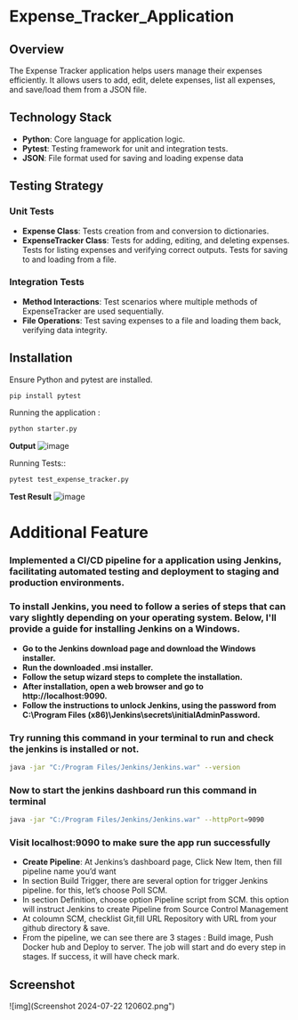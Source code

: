 # Expense_Tracker_Application
## Overview
The Expense Tracker application helps users manage their expenses efficiently. It allows users to add, edit, delete expenses, list all expenses, and save/load them from a JSON file.

## Technology Stack

- **Python**: Core language for application logic.
- **Pytest**: Testing framework for unit and integration tests.
- **JSON**: File format used for saving and loading expense data

## Testing Strategy
### Unit Tests
- **Expense Class**: Tests creation from and conversion to dictionaries.
- **ExpenseTracker Class**:
Tests for adding, editing, and deleting expenses.
Tests for listing expenses and verifying correct outputs.
Tests for saving to and loading from a file.
### Integration Tests
- **Method Interactions**: Test scenarios where multiple methods of ExpenseTracker are used sequentially.
- **File Operations**: Test saving expenses to a file and loading them back, verifying data integrity.
## Installation
Ensure Python and pytest are installed.
```sh
pip install pytest
```
Running the application :

```sh
python starter.py
```
**Output**
![image](https://github.com/user-attachments/assets/4fe36fea-3a03-4918-8c75-155420a3bf81)


Running Tests::

```sh
pytest test_expense_tracker.py
```
**Test Result**
![image](https://github.com/user-attachments/assets/b525755c-819d-4f4a-b641-2b07dd24e304)


# Additional Feature
### Implemented a CI/CD pipeline for a application using Jenkins, facilitating automated testing and deployment to staging and production environments.
 
### To install Jenkins, you need to follow a series of steps that can vary slightly depending on your operating system. Below, I'll provide a guide for installing Jenkins on a Windows.
- **Go to the Jenkins download page and download the Windows installer.**
- **Run the downloaded .msi installer.**
- **Follow the setup wizard steps to complete the installation.**
- **After installation, open a web browser and go to http://localhost:9090.**
- **Follow the instructions to unlock Jenkins, using the password from C:\Program Files (x86)\Jenkins\secrets\initialAdminPassword.**

### Try running this command in your terminal to run and check the jenkins is installed or not.

```sh
java -jar "C:/Program Files/Jenkins/Jenkins.war" --version

```
### Now to start the jenkins dashboard run this command in terminal 

```sh
java -jar "C:/Program Files/Jenkins/Jenkins.war" --httpPort=9090
```
### Visit localhost:9090 to make sure the app run successfully
- **Create Pipeline**: At Jenkins’s dashboard page, Click New Item, then fill pipeline name you’d want
- In section Build Trigger, there are several option for trigger Jenkins pipeline. for this, let’s choose Poll SCM.
- In section Definition, choose option Pipeline script from SCM. this option will instruct Jenkins to create Pipeline from Source Control Management
- At coloumn SCM, checklist Git,fill URL Repository with URL from your github directory & save.
- From the pipeline, we can see there are 3 stages : Build image, Push Docker hub and Deploy to server.
 The job will start and do every step in stages. If success, it will have check mark.

## Screenshot
![img](Screenshot 2024-07-22 120602.png")


  


